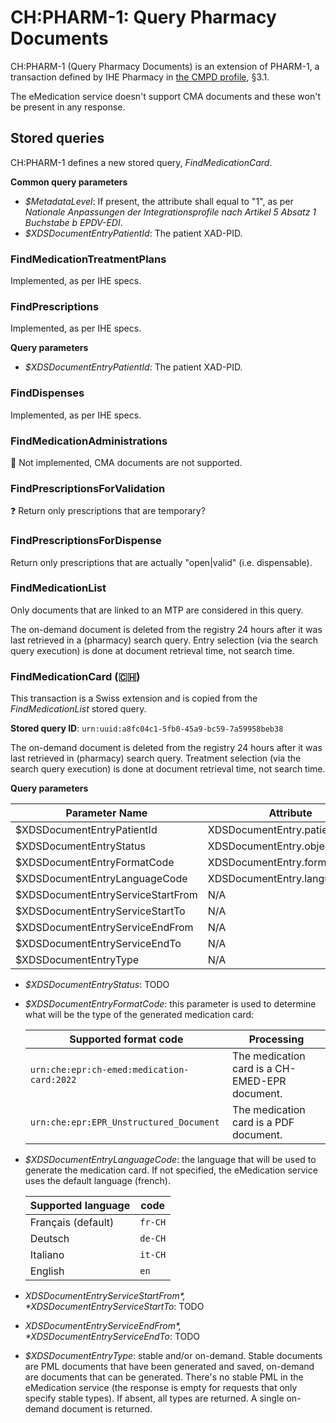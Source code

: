 # CH:PHARM-1: Query Pharmacy Documents

CH:PHARM-1 (Query Pharmacy Documents) is an extension of PHARM-1, a transaction defined by IHE Pharmacy in [the CMPD profile](https://www.ihe.net/uploadedFiles/Documents/Pharmacy/IHE_Pharmacy_Suppl_CMPD.pdf), §3.1.

The eMedication service doesn't support CMA documents and these won't be present in any response.

## Stored queries

CH:PHARM-1 defines a new stored query, _FindMedicationCard_.

**Common query parameters**

* *$MetadataLevel*: If present, the attribute shall equal to "1", as per *Nationale Anpassungen der Integrationsprofile nach Artikel 5 Absatz 1 Buchstabe b EPDV-EDI*.
* *$XDSDocumentEntryPatientId*: The patient XAD-PID.

### FindMedicationTreatmentPlans

Implemented, as per IHE specs.

### FindPrescriptions

Implemented, as per IHE specs.

**Query parameters**

* *$XDSDocumentEntryPatientId*: The patient XAD-PID.

### FindDispenses

Implemented, as per IHE specs.

### FindMedicationAdministrations

🚫 Not implemented, CMA documents are not supported.

### FindPrescriptionsForValidation

❓ Return only prescriptions that are temporary?

### FindPrescriptionsForDispense

Return only prescriptions that are actually "open|valid" (i.e. dispensable).

### FindMedicationList

Only documents that are linked to an MTP are considered in this query.

The on-demand document is deleted from the registry 24 hours after it was last retrieved in a (pharmacy) search query. Entry selection (via the search query execution) is done at document retrieval time, not search time.

### FindMedicationCard (🇨🇭)

This transaction is a Swiss extension and is copied from the _FindMedicationList_ stored query.

**Stored query ID**: `urn:uuid:a8fc04c1-5fb0-45a9-bc59-7a59958beb38`

The on-demand document is deleted from the registry 24 hours after it was last retrieved in (pharmacy) search query. Treatment selection (via the search query execution) is done at document retrieval time, not search time.

**Query parameters**

| Parameter Name                    | Attribute                     | Opt | Mult |
| --------------------------------- | ----------------------------- | --- | ---- |
| $XDSDocumentEntryPatientId        | XDSDocumentEntry.patientId    | R   | --   |
| $XDSDocumentEntryStatus           | XDSDocumentEntry.objectType   | R   | M    |
| $XDSDocumentEntryFormatCode       | XDSDocumentEntry.formatCode   | O   | M    |
| $XDSDocumentEntryLanguageCode     | XDSDocumentEntry.languageCode | O   | --   |
| $XDSDocumentEntryServiceStartFrom | N/A                           | O   | --   |
| $XDSDocumentEntryServiceStartTo   | N/A                           | O   | --   |
| $XDSDocumentEntryServiceEndFrom   | N/A                           | O   | --   |
| $XDSDocumentEntryServiceEndTo     | N/A                           | O   | --   |
| $XDSDocumentEntryType             | N/A                           | O   | M    |


* *$XDSDocumentEntryStatus*: TODO
* *$XDSDocumentEntryFormatCode*: this parameter is used to determine what will be the type of the generated medication card:

  | Supported format code                      | Processing                                     |
  | ------------------------------------------ | ---------------------------------------------- |
  | `urn:che:epr:ch-emed:medication-card:2022` | The medication card is a CH-EMED-EPR document. |
  | `urn:che:epr:EPR_Unstructured_Document`    | The medication card is a PDF document.         |


* *$XDSDocumentEntryLanguageCode*: the language that will be used to generate the medication card. If not specified, the eMedication service uses the default language (french).

  | Supported language | code    |
  | ------------------ | ------- |
  | Français (default) | `fr-CH` |
  | Deutsch            | `de-CH` |
  | Italiano           | `it-CH` |
  | English            | `en`    |

* *$XDSDocumentEntryServiceStartFrom*, *$XDSDocumentEntryServiceStartTo*: TODO
* *$XDSDocumentEntryServiceEndFrom*, *$XDSDocumentEntryServiceEndTo*: TODO
* *$XDSDocumentEntryType*: stable and/or on-demand. Stable documents are PML documents that have been generated and saved, on-demand are documents that can be generated. There's no stable PML in the eMedication service (the response is empty for requests that only specify stable types). If absent, all types are returned. A single on-demand document is returned.
